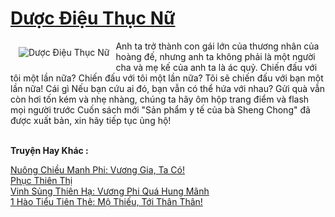 <a href="https://truyentiki.com/duoc-dieu-thuc-nu.30573/" title="Dược Điệu Thục Nữ"><h1>Dược Điệu Thục Nữ</h1></a><div style="display:table"><img align="right" style="float: left; padding: 10px;" src="https://truyentiki.com/a/img/str/src/30573.jpg" alt="Dược Điệu Thục Nữ">Anh ta trở thành con gái lớn của thương nhân của hoàng đế, nhưng anh ta không phải là một người cha và mẹ kế của anh ta là ác quỷ. Chiến đấu với tôi một lần nữa? Chiến đấu với tôi một lần nữa? Tôi sẽ chiến đấu với bạn một lần nữa! Cái gì Nếu bạn cứu ai đó, bạn vẫn có thể hứa với nhau? Gửi quà vẫn còn hơi tốn kém và nhẹ nhàng, chúng ta hãy ôm hộp trang điểm và flash mọi người trước Cuốn sách mới "Sản phẩm y tế của bà Sheng Chong" đã được xuất bản, xin hãy tiếp tục ủng hộ!</div><p><br><b>Truyện Hay Khác :</b></p><a href="https://truyentiki.com/nuong-chieu-manh-phi-vuong-gia-ta-co.30572/" alt="Nuông Chiều Manh Phi: Vương Gia, Ta Có!">Nuông Chiều Manh Phi: Vương Gia, Ta Có!</a><br/><a href="https://github.com/nownovels/top500/tree/master/truyenhay/33869/" alt="Phục Thiên Thị">Phục Thiên Thị</a><br/><a href="https://github.com/nownovels/truyenhay/tree/master/truyenhay/30332/README.md" alt="Vinh Sủng Thiên Hạ: Vương Phi Quá Hung Mãnh">Vinh Sủng Thiên Hạ: Vương Phi Quá Hung Mãnh</a><br/><a href="https://www.wattpad.com/story/229025600-1-ho-tiu-tin-th-m-thiu,-ti-thn-thn" alt="1 Hào Tiểu Tiên Thê: Mộ Thiếu, Tới Thân Thân!">1 Hào Tiểu Tiên Thê: Mộ Thiếu, Tới Thân Thân!</a><br/>